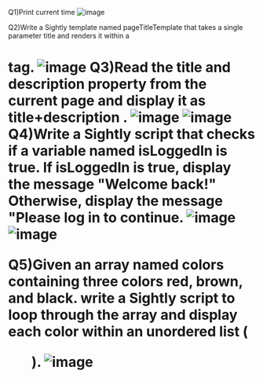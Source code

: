 Q1)Print current time
![image](https://github.com/user-attachments/assets/82ae4f33-b322-4b4e-9f35-6c76287e76a2)

Q2)Write a Sightly template named pageTitleTemplate that takes a single parameter title and renders it within a <h1> tag.
![image](https://github.com/user-attachments/assets/eb5394d7-f0ee-4835-90d6-535e0bbeb271)
Q3)Read the title and description property from the current page and display it as title+description .
![image](https://github.com/user-attachments/assets/6dfeee9c-6659-4e9f-b1b3-445d5e601ed0)
![image](https://github.com/user-attachments/assets/b9f853b1-e08b-49ac-a19c-b4189bffb37c)
Q4)Write a Sightly script that checks if a variable named isLoggedIn is true. If isLoggedIn is true, display the message "Welcome back!" Otherwise, display the message "Please log in to continue.
![image](https://github.com/user-attachments/assets/692dbb52-5824-4259-ba40-0e63ac69e3ac)
![image](https://github.com/user-attachments/assets/d53257c2-d60d-41e5-907a-b4a8f8986140)

Q5)Given an array named colors containing three colors red, brown, and black. write a Sightly script to loop through the array and display each color within an unordered list (<ul>).
![image](https://github.com/user-attachments/assets/e5f6382d-50b3-477e-9fa3-348c5a24e816)

